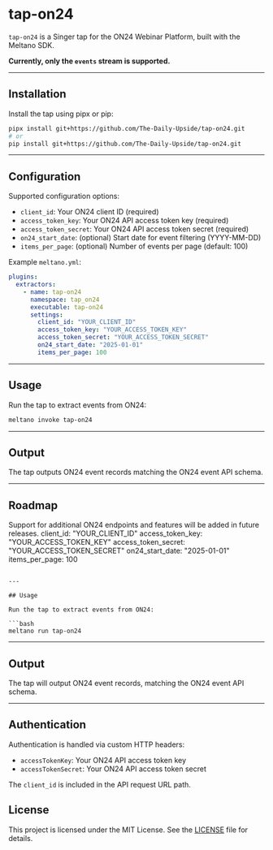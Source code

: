 # tap-on24

`tap-on24` is a Singer tap for the ON24 Webinar Platform, built with the Meltano SDK.

**Currently, only the `events` stream is supported.**

---

## Installation

Install the tap using pipx or pip:

```bash
pipx install git+https://github.com/The-Daily-Upside/tap-on24.git
# or
pip install git+https://github.com/The-Daily-Upside/tap-on24.git
```

---


## Configuration

Supported configuration options:

- `client_id`: Your ON24 client ID (required)
- `access_token_key`: Your ON24 API access token key (required)
- `access_token_secret`: Your ON24 API access token secret (required)
- `on24_start_date`: (optional) Start date for event filtering (YYYY-MM-DD)
- `items_per_page`: (optional) Number of events per page (default: 100)

Example `meltano.yml`:

```yaml
plugins:
  extractors:
    - name: tap-on24
      namespace: tap_on24
      executable: tap-on24
      settings:
        client_id: "YOUR_CLIENT_ID"
        access_token_key: "YOUR_ACCESS_TOKEN_KEY"
        access_token_secret: "YOUR_ACCESS_TOKEN_SECRET"
        on24_start_date: "2025-01-01"
        items_per_page: 100
```

---

## Usage

Run the tap to extract events from ON24:

```bash
meltano invoke tap-on24
```

---

## Output

The tap outputs ON24 event records matching the ON24 event API schema.

---

## Roadmap

Support for additional ON24 endpoints and features will be added in future releases.
        client_id: "YOUR_CLIENT_ID"
        access_token_key: "YOUR_ACCESS_TOKEN_KEY"
        access_token_secret: "YOUR_ACCESS_TOKEN_SECRET"
        on24_start_date: "2025-01-01"
        items_per_page: 100
```

---

## Usage

Run the tap to extract events from ON24:

```bash
meltano run tap-on24
```

---

## Output

The tap will output ON24 event records, matching the ON24 event API schema.

---

## Authentication

Authentication is handled via custom HTTP headers:

* `accessTokenKey`: Your ON24 API access token key
* `accessTokenSecret`: Your ON24 API access token secret

The `client_id` is included in the API request URL path.

## License

This project is licensed under the MIT License. See the [LICENSE](LICENSE) file for details.
